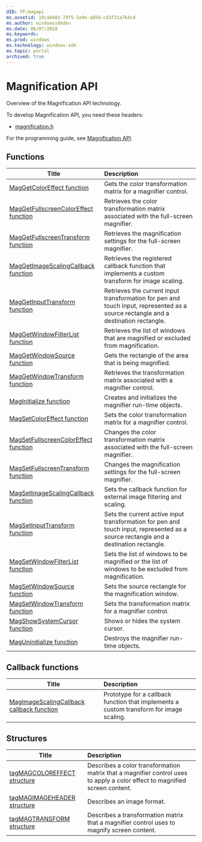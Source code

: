 ```yaml
---
UID: TP:magapi
ms.assetid: 19ca8483-79f5-3a9e-a85d-cd3f31a764c4
ms.author: windowssdkdev
ms.date: 06/07/2018
ms.keywords: 
ms.prod: windows
ms.technology: windows-sdk
ms.topic: portal
archived: true
---
```


# Magnification API



Overview of the Magnification API technology.

To develop Magnification API, you need these headers:

 * [magnification.h](..\magnification\index.md)

For the programming guide, see [Magnification API](/previous-versions/windows/desktop/magapi).

## Functions

| Title   | Description   |
| ---- |:---- |
| [MagGetColorEffect function](..\magnification\nf-magnification-maggetcoloreffect.md) | Gets the color transformation matrix for a magnifier control. |
| [MagGetFullscreenColorEffect function](..\magnification\nf-magnification-maggetfullscreencoloreffect.md) | Retrieves the color transformation matrix associated with the full-screen magnifier. |
| [MagGetFullscreenTransform function](..\magnification\nf-magnification-maggetfullscreentransform.md) | Retrieves the magnification settings for the full-screen magnifier. |
| [MagGetImageScalingCallback function](..\magnification\nf-magnification-maggetimagescalingcallback.md) | Retrieves the registered callback function that implements a custom transform for image scaling. |
| [MagGetInputTransform function](..\magnification\nf-magnification-maggetinputtransform.md) | Retrieves the current input transformation for pen and touch input, represented as a source rectangle and a destination rectangle. |
| [MagGetWindowFilterList function](..\magnification\nf-magnification-maggetwindowfilterlist.md) | Retrieves the list of windows that are magnified or excluded from magnification. |
| [MagGetWindowSource function](..\magnification\nf-magnification-maggetwindowsource.md) | Gets the rectangle of the area that is being magnified. |
| [MagGetWindowTransform function](..\magnification\nf-magnification-maggetwindowtransform.md) | Retrieves the transformation matrix associated with a magnifier control. |
| [MagInitialize function](..\magnification\nf-magnification-maginitialize.md) | Creates and initializes the magnifier run-time objects. |
| [MagSetColorEffect function](..\magnification\nf-magnification-magsetcoloreffect.md) | Sets the color transformation matrix for a magnifier control. |
| [MagSetFullscreenColorEffect function](..\magnification\nf-magnification-magsetfullscreencoloreffect.md) | Changes the color transformation matrix associated with the full-screen magnifier. |
| [MagSetFullscreenTransform function](..\magnification\nf-magnification-magsetfullscreentransform.md) | Changes the magnification settings for the full-screen magnifier. |
| [MagSetImageScalingCallback function](..\magnification\nf-magnification-magsetimagescalingcallback.md) | Sets the callback function for external image filtering and scaling. |
| [MagSetInputTransform function](..\magnification\nf-magnification-magsetinputtransform.md) | Sets the current active input transformation for pen and touch input, represented as a source rectangle and a destination rectangle. |
| [MagSetWindowFilterList function](..\magnification\nf-magnification-magsetwindowfilterlist.md) | Sets the list of windows to be magnified or the list of windows to be excluded from magnification. |
| [MagSetWindowSource function](..\magnification\nf-magnification-magsetwindowsource.md) | Sets the source rectangle for the magnification window. |
| [MagSetWindowTransform function](..\magnification\nf-magnification-magsetwindowtransform.md) | Sets the transformation matrix for a magnifier control. |
| [MagShowSystemCursor function](..\magnification\nf-magnification-magshowsystemcursor.md) | Shows or hides the system cursor. |
| [MagUninitialize function](..\magnification\nf-magnification-maguninitialize.md) | Destroys the magnifier run-time objects. |

## Callback functions

| Title   | Description   |
| ---- |:---- |
| [MagImageScalingCallback callback function](..\magnification\nc-magnification-magimagescalingcallback.md) | Prototype for a callback function that implements a custom transform for image scaling. |

## Structures

| Title   | Description   |
| ---- |:---- |
| [tagMAGCOLOREFFECT structure](..\magnification\ns-magnification-tagmagcoloreffect.md) | Describes a color transformation matrix that a magnifier control uses to apply a color effect to magnified screen content. |
| [tagMAGIMAGEHEADER structure](..\magnification\ns-magnification-tagmagimageheader.md) | Describes an image format. |
| [tagMAGTRANSFORM structure](..\magnification\ns-magnification-tagmagtransform.md) | Describes a transformation matrix that a magnifier control uses to magnify screen content. |
